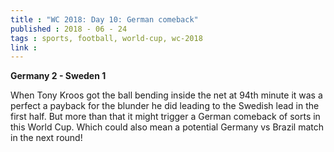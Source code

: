 ```yaml
---
title : "WC 2018: Day 10: German comeback"
published : 2018 - 06 - 24
tags : sports, football, world-cup, wc-2018
link : 
---
```


**Germany 2 - Sweden 1**

When Tony Kroos got the ball bending inside the net at 94th minute it was a perfect a payback for the blunder he did leading to the Swedish lead in the first half. But more than that it might trigger a German comeback of sorts in this World Cup. Which could also mean a potential Germany vs Brazil match in the next round!
